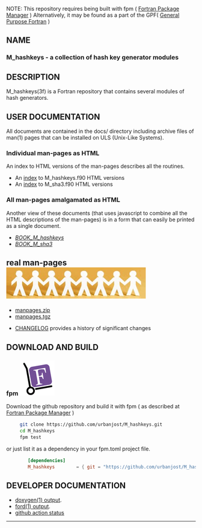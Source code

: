 <!--
![sample](docs/images/snap2b.gif)
-->

NOTE: This repository requires being built with fpm ( [Fortran Package Manager](https://github.com/fortran-lang/fpm) )
      Alternatively, it may be found as a part of the GPF( [General Purpose Fortran](https://github.com/urbanjost/general-purpose-fortran) )

## NAME

### M_hashkeys - a collection of hash key generator modules

## DESCRIPTION

   M_hashkeys(3f) is a Fortran repository that contains several modules 
   of hash generators.

## USER DOCUMENTATION

All documents are contained in the docs/ directory including
archive files of man(1) pages that can be installed on ULS
(Unix-Like Systems).

### Individual man-pages as HTML

   An index to HTML versions of the man-pages describes all the routines.
   - An [index](https://urbanjost.github.io/M_hashkeys/man3.html) to M_hashkeys.f90 HTML versions
   - An [index](https://urbanjost.github.io/M_sha3/man3.html) to M_sha3.f90 HTML versions

### All man-pages amalgamated as HTML

   Another view of these documents (that uses javascript to combine all
   the HTML descriptions of the man-pages) is in a form that can easily be printed as a single document.
   - [*BOOK_M_hashkeys*](https://urbanjost.github.io/M_hashkeys/BOOK_M_hashkeys.html) 
   - [*BOOK_M_sha3*](https://urbanjost.github.io/M_sha3/BOOK_M_sha3.html) 

## real man-pages ![gmake](docs/images/manpages.gif)

   + [manpages.zip](https://urbanjost.github.io/M_hashkeys/manpages.zip)
   + [manpages.tgz](https://urbanjost.github.io/M_hashkeys/manpages.tgz)

   - [CHANGELOG](docs/CHANGELOG.md) provides a history of significant changes

## DOWNLOAD AND BUILD

<!--
### gmake ![gmake](docs/images/gnu.gif)

   ```bash
       git clone https://github.com/urbanjost/M_hashkeys.git
       cd M_hashkeys/src
       # change Makefile if not using one of the listed compilers
       make clean; make gfortran    # for gfortran
       make clean; make ifort       # for ifort
       make clean; make nvfortran   # for nvfortran
   ```
   This will compile the M_hashkeys module and example programs.
-->

### fpm ![fpm](docs/images/fpm_logo.gif)

   Download the github repository and build it with
   fpm ( as described at [Fortran Package Manager](https://github.com/fortran-lang/fpm) )

   ```bash
        git clone https://github.com/urbanjost/M_hashkeys.git
        cd M_hashkeys
        fpm test
   ```

   or just list it as a dependency in your fpm.toml project file.

```toml
        [dependencies]
        M_hashkeys        = { git = "https://github.com/urbanjost/M_hashkeys.git" }
```

## DEVELOPER DOCUMENTATION

   - [doxygen(1) output](https://urbanjost.github.io/M_hashkeys/doxygen_out/html/index.html).
   - [ford(1) output](https://urbanjost.github.io/M_hashkeys/fpm-ford/index.html).
   - [github action status](docs/STATUS.md) 
---
